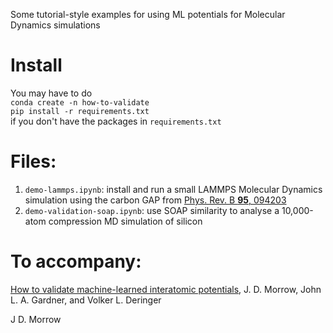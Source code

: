Some tutorial-style examples for using ML potentials for Molecular Dynamics simulations

# Install
You may have to do  
`conda create -n how-to-validate`  
`pip install -r requirements.txt`  
if you don't have the packages in `requirements.txt`

# Files:
1. `demo-lammps.ipynb`: install and run a small LAMMPS Molecular Dynamics simulation using the carbon GAP from [Phys. Rev. B __95__, 094203](https://doi.org/10.1103/PhysRevB.95.094203)
2. `demo-validation-soap.ipynb`: use SOAP similarity to analyse a 10,000-atom compression MD simulation of silicon

# To accompany:
[How to validate machine-learned interatomic potentials](https://arxiv.org/abs/2211.12484), J. D. Morrow, John L. A. Gardner, and Volker L. Deringer

J D. Morrow
